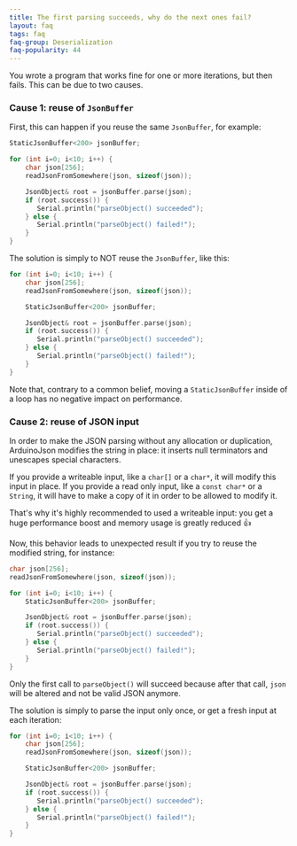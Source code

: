 ```yaml
---
title: The first parsing succeeds, why do the next ones fail?
layout: faq
tags: faq
faq-group: Deserialization
faq-popularity: 44
---
```


You wrote a program that works fine for one or more iterations, but then fails.
This can be due to two causes.

### Cause 1: reuse of `JsonBuffer`

First, this can happen if you reuse the same `JsonBuffer`, for example:

```c++
StaticJsonBuffer<200> jsonBuffer;

for (int i=0; i<10; i++) {
    char json[256];
    readJsonFromSomewhere(json, sizeof(json));

    JsonObject& root = jsonBuffer.parse(json);
    if (root.success()) {
       Serial.println("parseObject() succeeded");
    } else {
       Serial.println("parseObject() failed!");
    }
}
```

The solution is simply to NOT reuse the `JsonBuffer`, like this:

```c++
for (int i=0; i<10; i++) {
    char json[256];
    readJsonFromSomewhere(json, sizeof(json));

    StaticJsonBuffer<200> jsonBuffer;

    JsonObject& root = jsonBuffer.parse(json);
    if (root.success()) {
       Serial.println("parseObject() succeeded");
    } else {
       Serial.println("parseObject() failed!");
    }
}
```

Note that, contrary to a common belief, moving a `StaticJsonBuffer` inside of a loop has no negative impact on performance.

### Cause 2: reuse of JSON input

In order to make the JSON parsing without any allocation or duplication, ArduinoJson modifies the string in place: it inserts null terminators and unescapes special characters.

If you provide a writeable input, like a `char[]` or a `char*`, it will modify this input in place.
If you provide a read only input, like a `const char*` or a `String`, it will have to make a copy of it in order to be allowed to modify it.

That's why it's highly recommended to used a writeable input: you get a huge performance boost and memory usage is greatly reduced :+1:

Now, this behavior leads to unexpected result if you try to reuse the modified string, for instance:

```c++
char json[256];
readJsonFromSomewhere(json, sizeof(json));

for (int i=0; i<10; i++) {
    StaticJsonBuffer<200> jsonBuffer;

    JsonObject& root = jsonBuffer.parse(json);
    if (root.success()) {
       Serial.println("parseObject() succeeded");
    } else {
       Serial.println("parseObject() failed!");
    }
}
```

Only the first call to `parseObject()` will succeed because after that call, `json` will be altered and not be valid JSON anymore.

The solution is simply to parse the input only once, or get a fresh input at each iteration:

```c++
for (int i=0; i<10; i++) {
    char json[256];
    readJsonFromSomewhere(json, sizeof(json));

    StaticJsonBuffer<200> jsonBuffer;

    JsonObject& root = jsonBuffer.parse(json);
    if (root.success()) {
       Serial.println("parseObject() succeeded");
    } else {
       Serial.println("parseObject() failed!");
    }
}
```